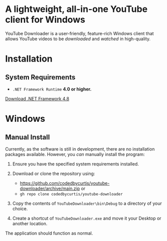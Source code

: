 # A lightweight, all-in-one YouTube client for Windows
YouTube Downloader is a user-friendly, feature-rich Windows client that allows YouTube videos to be _downloaded_ and _watched_ in high-quality.

# Installation
## System Requirements
- `.NET Framework Runtime` **4.0 or higher.**

[Download .NET Framework 4.8](https://dotnet.microsoft.com/download/dotnet-framework/net48)

# Windows
## Manual Install
Currently, as the software is still in development, there are no installation packages available. However, you _can_ manually install the program:  

1. Ensure you have the specified system requirements installed.  

2. Download or clone the repository using:
    - https://github.com/codedbycurtis/youtube-downloader/archive/main.zip or
    - `gh repo clone codedbycurtis/youtube-downloader`  
    
3. Copy the contents of `YouTubeDownloader\bin\Debug` to a directory of your choice.  

4. Create a shortcut of `YouTubeDownloader.exe` and move it your Desktop or another location.  

The application should function as normal.
